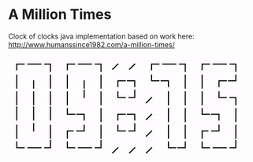 # A Million Times

Clock of clocks java implementation based on work here: http://www.humanssince1982.com/a-million-times/



![Animated Example](https://github.com/colugo/finless-porpoise/blob/master/animation.gif)

